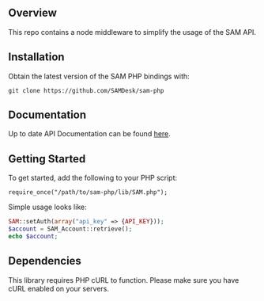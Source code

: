 ## Overview

This repo contains a node middleware to simplify the usage of the SAM API.

## Installation

Obtain the latest version of the SAM PHP bindings with:

`git clone https://github.com/SAMDesk/sam-php`

## Documentation

Up to date API Documentation can be found [here](https://api.samdesk.io).

## Getting Started

To get started, add the following to your PHP script:

`require_once("/path/to/sam-php/lib/SAM.php");`

Simple usage looks like:

```php
SAM::setAuth(array("api_key" => {API_KEY}));
$account = SAM_Account::retrieve();
echo $account;
```

## Dependencies

This library requires PHP cURL to function. Please make sure you have cURL enabled on your servers.

